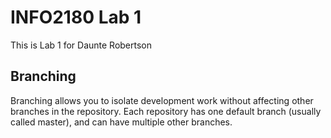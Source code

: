 # INFO2180 Lab 1 
This is Lab 1 for Daunte Robertson 

## Branching 
Branching allows you to isolate development work without 
affecting other branches in the repository. Each repository 
has one default branch (usually called master), and can have 
multiple other branches.
 
